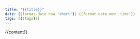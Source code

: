 ```yaml
---
title: "{{title}}"
date: {{format-date now 'short'}} {{format-date now 'time'}}
tags: [{{tags}}]
---
```


{{content}}
